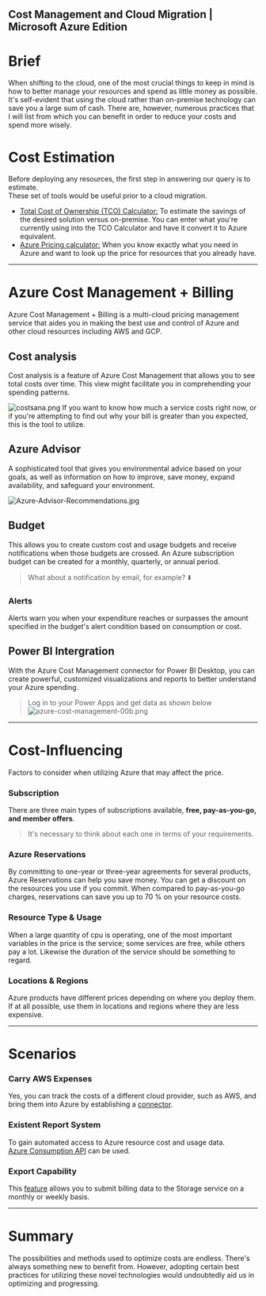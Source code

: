 ## Cost Management and Cloud Migration | Microsoft Azure Edition




# Brief
When shifting to the cloud, one of the most crucial things to keep in mind is how to better manage your resources and spend as little money as possible.
It's self-evident that using the cloud rather than on-premise technology can save you a large sum of cash.
There are, however, numerous practices that I will list from which you can benefit in order to reduce your costs and spend more wisely.
 
# Cost Estimation
Before deploying any resources, the first step in answering our query is to estimate.<br>
These set of tools would be useful prior to a cloud migration.

- [Total Cost of Ownership (TCO) Calculator:](https://azure.microsoft.com/en-us/pricing/tco/calculator/) To estimate the savings of the desired solution versus on-premise. You can enter what you're currently using into the TCO Calculator and have it convert it to Azure equivalent.
- [Azure Pricing calculator:](https://azure.microsoft.com/fr-fr/pricing/calculator/)
When you know exactly what you need in Azure and want to look up the price for resources that you already have.

---
  
# Azure Cost Management + Billing
Azure Cost Management + Billing is a multi-cloud pricing management service that aides you in making the best use and control of Azure and other cloud resources including AWS and GCP.

## Cost analysis
Cost analysis is a feature of Azure Cost Management that allows you to see total costs over time. This view might facilitate you in comprehending your spending patterns.

![costsana.png](https://cdn.hashnode.com/res/hashnode/image/upload/v1654637990371/JRa_yvM9U.png)
If you want to know how much a service costs right now, or if you're attempting to find out why your bill is greater than you expected, this is the tool to utilize.

## Azure Advisor 
A sophisticated tool that gives you environmental advice based on your goals, as well as information on how to improve, save money, expand availability, and safeguard your environment. 

![Azure-Advisor-Recommendations.jpg](https://cdn.hashnode.com/res/hashnode/image/upload/v1654638337828/EsD11TO-q.jpg)
## Budget
This allows you to create custom cost and usage budgets and receive notifications when those budgets are crossed.
An Azure subscription budget can be created for a monthly, quarterly, or annual period.

> What about a notification by email, for example? ⬇️

### Alerts
Alerts warn you when your expenditure reaches or surpasses the amount specified in the budget's alert condition based on consumption or cost.

## Power BI Intergration
With the Azure Cost Management connector for Power BI Desktop, you can create powerful, customized visualizations and reports to better understand your Azure spending.


> Log in to your Power Apps and get data as shown below
![azure-cost-management-00b.png](https://cdn.hashnode.com/res/hashnode/image/upload/v1654638943794/p_QKucQjb.png)


---

# Cost-Influencing 
Factors to consider when utilizing Azure that may affect the price.
 ### Subscription 
There are three main types of subscriptions available, **free, pay-as-you-go, and member offers**.
> It's necessary to think about each one in terms of your requirements.

 ### Azure Reservations
By committing to one-year or three-year agreements for several products, Azure Reservations can help you save money. You can get a discount on the resources you use if you commit. When compared to pay-as-you-go charges, reservations can save you up to 70 % on your resource costs.

 ### Resource Type & Usage
When a large quantity of cpu is operating, one of the most important variables in the price is the service; some services are free, while others pay a lot. Likewise the duration of the service should be something to regard.

### Locations & Regions
Azure products have different prices depending on where you deploy them. If at all possible, use them in locations and regions where they are less expensive.

---

# Scenarios
### Carry AWS Expenses
Yes, you can track the costs of a different cloud provider, such as AWS, and bring them into Azure by establishing a [connector](https://docs.microsoft.com/en-us/azure/cost-management-billing/costs/aws-integration-set-up-configure).

### Existent Report System
To gain automated access to Azure resource cost and usage data. 
<br> [Azure Consumption API](https://docs.microsoft.com/en-us/azure/cost-management-billing/manage/consumption-api-overview) can be used.


### Export Capability
This [feature](https://docs.microsoft.com/en-us/azure/cost-management-billing/costs/tutorial-export-acm-data?tabs=azure-portal) allows you to submit billing data to the Storage service on a monthly or weekly basis.


---


# Summary
The possibilities and methods used to optimize costs are endless. There's always something new to benefit from. However, adopting certain best practices for utilizing these novel technologies would undoubtedly aid us in optimizing and progressing.












